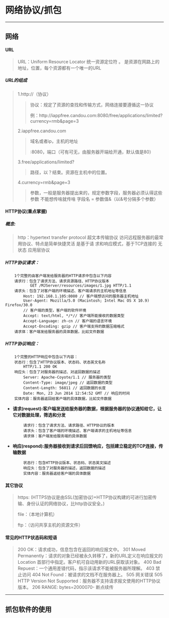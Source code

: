 # 网络协议\/抓包

---

## 网络

#### URL

> URL：Uniform Resource Locator 统一资源定位符 。 是资源在网路上的地址，位置，每个资源都有一个唯一的URL

##### URL的组成

> 1.http:\/\/（协议）
> 
> > 协议：规定了资源的查找和传输方式，网络连接要遵循这一协议
> > 
> > 例：http:\/\/iappfree.candou.com:8080\/free\/applications\/limited?currency=rmb&page=3
> 
> 2.iappfree.candou.com
> 
> > 域名或者ip，主机的地址
> > 
> > :8080，端口（可有可无，由服务器开端给开通，默认值是80）
> 
> 3.free\/applications\/limited?
> 
> > 路径，以？结束。资源在主机中的位置。
> 
> 4.currency=rmb&page=3
> 
> > 参数，一般是服务器提出来的，规定参数字段，服务器必须认得这些参数
> > 不能想传啥就传啥
> > 字段名 = 参数值&（以&号分隔多个参数）

#### HTTP协议\(重点掌握\)

##### 概念:

> http：hypertext transfer protocol 超文本传输协议
>          访问远程服务器的最常用协议、特点是简单快捷灵活
>          是基于请 求和响应模式，基于TCP连接的 无状态 应用层协议

##### HTTP协议请求：

```
    1个完整的由客户端发给服务器的HTTP请求中包含以下内容
    请求行：包含了请求方法、请求资源路径、HTTP协议版本
           GET /MJServer/resources/images/1.jpg HTTP/1.1
    请求头：包含了对客户端的环境描述、客户端请求的主机地址等信息
        Host: 192.168.1.105:8080 // 客户端想访问的服务器主机地址
        User-Agent: Mozilla/5.0 (Macintosh; Intel Mac OS X 10.9) Firefox/30.0
        // 客户端的类型，客户端的软件环境
        Accept: text/html, */*// 客户端所能接收的数据类型
        Accept-Language: zh-cn // 客户端的语言环境
        Accept-Encoding: gzip // 客户端支持的数据压缩格式
    请求体：客户端发给服务器的具体数据，比如文件数据
```

##### HTTP协议响应：

```
    1个完整的HTTP响应中包含以下内容：
    状态行：包含了HTTP协议版本、状态码、状态英文名称
        HTTP/1.1 200 OK
    响应头：包含了对服务器的描述、对返回数据的描述
        Server: Apache-Coyote/1.1 // 服务器的类型
        Content-Type: image/jpeg // 返回数据的类型
        Content-Length: 56811 // 返回数据的长度
        Date: Mon, 23 Jun 2014 12:54:52 GMT // 响应的时间
    实体内容：服务器返回给客户端的具体数据，比如文件数据
```

* **请求\(request\):客户端发送给服务器的数据，根据服务器的协议通知给它，让它对数据处理，筛选和分发**

```
        请求行：包含了请求方法、请求路径、HTTP协议的版本
        请求头：包含了客户端的环境描述、客户端请求的主机地址等信息
        请求体：客户端发给服务端的具体数据
```

* **响应\(respond\):服务器接收到请求后回馈响应，包括建立稳定的TCP连接，传输数据**

```
        状态行：包含HTTP协议版本、状态码、状态英文描述
        响应头：包含了对服务器的描述，返回数据的描述
        实体内容：服务器返给客户端的具体数据
```

#### 其它协议

> https: \(HTTPS协议是由SSL\(加密协议\)+HTTP协议构建的可进行加密传输、身份认证的网络协议，比http协议安全。\)
> 
> 
> file：（本地计算机）
> 
> ftp：（访问共享主机的资源文件）

#### 常见的HTTP状态码和短语

> 200 OK：请求成功，信息包含在返回的响应报文中。
> 301 Moved Permanently：请求的对象已经被永久转移了，新的URL定义在响应报文的Location 首部行中指定。客户机可自动用新的URL获取该对象。
> 400 Bad Repuest：一个通用差错代码，指示该请求不能被服务器所理解。
> 403  禁止访问
> 404 Not Found：被请求的文档不在服务器上。
> 505  网关错误
> 505 HTTP Version Not Supported：服务器不支持请求报文使用的HTTP协议版本。
> 206 RANGE: bytes=2000070-    断点续传

---

## 抓包软件的使用

